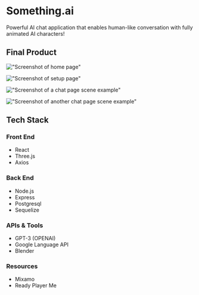 # Something.ai

Powerful AI chat application that enables human-like conversation with fully animated AI characters!

## Final Product
!["Screenshot of home page"](https://github.com/xli52/final/client/docs/images/home_page.png?raw=true)

!["Screenshot of setup page"](https://github.com/xli52/final/client/docs/images/setup_page.png?raw=true)

!["Screenshot of a chat page scene example"](https://github.com/michaelli52/final/client/docs/images/chat_scene_1.png?raw=true)

!["Screenshot of another chat page scene example"](https://github.com/michaelli52/final/client/docs/images/chat_scene_2.png?raw=true)

## Tech Stack
### Front End
- React
- Three.js
- Axios

### Back End
- Node.js
- Express
- Postgresql
- Sequelize

### APIs & Tools
- GPT-3 (OPENAI)
- Google Language API
- Blender

### Resources
- Mixamo
- Ready Player Me